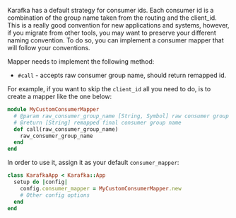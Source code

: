 Karafka has a default strategy for consumer ids. Each consumer id is a combination of the group name taken from the routing and the client_id. This is a really good convention for new applications and systems, however, if you migrate from other tools, you may want to preserve your different naming convention. To do so, you can implement a consumer mapper that will follow your conventions.

Mapper needs to implement the following method:

- ```#call``` - accepts raw consumer group name, should return remapped id.

For example, if you want to skip the ```client_id``` all you need to do, is to create a mapper like the one below:

```ruby
module MyCustomConsumerMapper
  # @param raw_consumer_group_name [String, Symbol] raw consumer group name
  # @return [String] remapped final consumer group name
  def call(raw_consumer_group_name)
    raw_consumer_group_name
  end
end
```

In order to use it, assign it as your default ```consumer_mapper```:

```ruby
class KarafkaApp < Karafka::App
  setup do |config|
    config.consumer_mapper = MyCustomConsumerMapper.new
    # Other config options
  end
end
```
